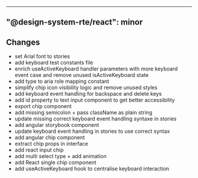 ---
  "@design-system-rte/react": minor
  ---
  
  ## Changes

- set Arial font to stories
- add keyboard test constants file
- enrich useActiveKeyboard handler parameters with more keyboard event case and remove unused isActiveKeyboard state
- add type to aria role mapping constant
- simplify chip icon visibility logic and remove unused styles
- add keyboard event handling for backspace and delete keys
- add id property to text input component to get better accessibility
- export chip component
- add missing semicolon + pass className as plain string
- update missing correct keyboard event handling syntaxe in stories
- add angular storybook component
- update keyboard event handling in stories to use correct syntax
- add angular chip component
- extract chip props in interface
- add react input chip
- add multi select type + add animation
- add React single chip component
- add useActiveKeyboard hook to centralise keyboard interaction
